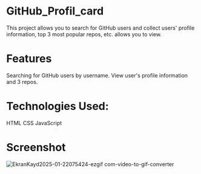 # GitHub_Profil_card

This project allows you to search for GitHub users and collect users' profile information, top 3 most popular repos, etc. allows you to view. 

 # Features
Searching for GitHub users by username.
View user's profile information and 3 repos.

# Technologies Used:
HTML
CSS
JavaScript

# Screenshot
![EkranKayd2025-01-22075424-ezgif com-video-to-gif-converter](https://github.com/user-attachments/assets/d453a1ae-fad0-454b-8b22-52ffce628cd6)

